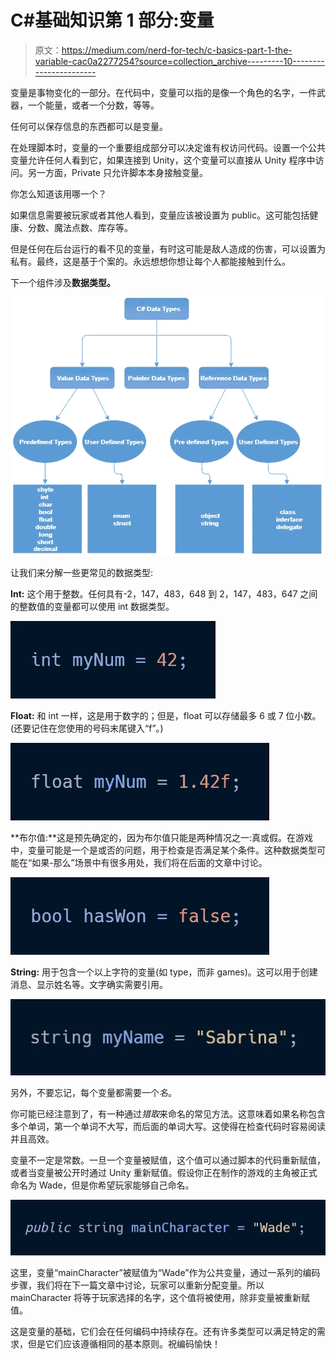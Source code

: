 # C#基础知识第 1 部分:变量

> 原文：<https://medium.com/nerd-for-tech/c-basics-part-1-the-variable-cac0a2277254?source=collection_archive---------10----------------------->

变量是事物变化的一部分。在代码中，变量可以指的是像一个角色的名字，一件武器，一个能量，或者一个分数，等等。

任何可以保存信息的东西都可以是变量。

在处理脚本时，变量的一个重要组成部分可以决定谁有权访问代码。设置一个公共变量允许任何人看到它，如果连接到 Unity，这个变量可以直接从 Unity 程序中访问。另一方面，Private 只允许脚本本身接触变量。

你怎么知道该用哪一个？

如果信息需要被玩家或者其他人看到，变量应该被设置为 public。这可能包括健康、分数、魔法点数、库存等。

但是任何在后台运行的看不见的变量，有时这可能是敌人造成的伤害，可以设置为私有。最终，这是基于个案的。永远想想你想让每个人都能接触到什么。

下一个组件涉及**数据类型。**

![](img/e353bb6563b04646fc393f83aaaefa62.png)

让我们来分解一些更常见的数据类型:

**Int:** 这个用于整数。任何具有-2，147，483，648 到 2，147，483，647 之间的整数值的变量都可以使用 int 数据类型。

![](img/58dff0a5272f2aacb0fea54ecee1f0e9.png)

**Float:** 和 int 一样，这是用于数字的；但是，float 可以存储最多 6 或 7 位小数。(还要记住在您使用的号码末尾键入“f”。)

![](img/56b9038a2218eb1ccf7ee1f79d2ce7d9.png)

**布尔值:**这是预先确定的，因为布尔值只能是两种情况之一:真或假。在游戏中，变量可能是一个是或否的问题，用于检查是否满足某个条件。这种数据类型可能在“如果-那么”场景中有很多用处，我们将在后面的文章中讨论。

![](img/521fe91b0fbf1def6ba0fccb2225baed.png)

**String:** 用于包含一个以上字符的变量(如 type，而非 games)。这可以用于创建消息、显示姓名等。文字确实需要引用。

![](img/4075dce96892a68a913c1bf6cce3e8fc.png)

另外，不要忘记，每个变量都需要一个*名*。

你可能已经注意到了，有一种通过*猎取*来命名的常见方法。这意味着如果名称包含多个单词，第一个单词不大写，而后面的单词大写。这使得在检查代码时容易阅读并且高效。

变量不一定是常数。一旦一个变量被赋值，这个值可以通过脚本的代码重新赋值，或者当变量被公开时通过 Unity 重新赋值。假设你正在制作的游戏的主角被正式命名为 Wade，但是你希望玩家能够自己命名。

![](img/bedf591e039cb779e87e4156b15b3863.png)

这里，变量“mainCharacter”被赋值为“Wade”作为公共变量，通过一系列的编码步骤，我们将在下一篇文章中讨论，玩家可以重新分配变量。所以 mainCharacter 将等于玩家选择的名字，这个值将被使用，除非变量被重新赋值。

这是变量的基础，它们会在任何编码中持续存在。还有许多类型可以满足特定的需求，但是它们应该遵循相同的基本原则。祝编码愉快！